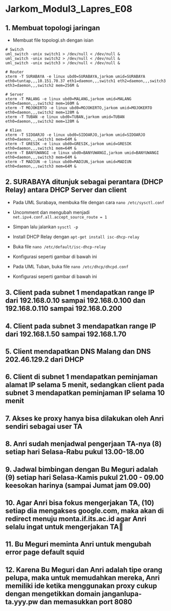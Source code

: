 # Jarkom_Modul3_Lapres_E08

## 1. Membuat topologi jaringan
- Membuat file topologi.sh dengan isian
```
# Switch
uml_switch -unix switch1 > /dev/null < /dev/null &
uml_switch -unix switch2 > /dev/null < /dev/null &
uml_switch -unix switch3 > /dev/null < /dev/null &

# Router
xterm -T SURABAYA -e linux ubd0=SURABAYA,jarkom umid=SURABAYA eth0=tuntap,,,10.151.70.37 eth1=daemon,,,switch1 eth2=daemon,,,switch3 eth3=daemon,,,switch2 mem=256M &

# Server
xterm -T MALANG -e linux ubd0=MALANG,jarkom umid=MALANG eth0=daemon,,,switch2 mem=160M &
xterm -T MOJOKERTO -e linux ubd0=MOJOKERTO,jarkom umid=MOJOKERTO eth0=daemon,,,switch2 mem=128M &
xterm -T TUBAN -e linux ubd0=TUBAN,jarkom umid=TUBAN eth0=daemon,,,switch2 mem=128M &

# Klien
xterm -T SIDOARJO -e linux ubd0=SIDOARJO,jarkom umid=SIDOARJO eth0=daemon,,,switch1 mem=64M &
xterm -T GRESIK -e linux ubd0=GRESIK,jarkom umid=GRESIK eth0=daemon,,,switch1 mem=64M &
xterm -T BANYUWANGI -e linux ubd0=BANYUWANGI,jarkom umid=BANYUWANGI eth0=daemon,,,switch3 mem=64M &
xterm -T MADIUN -e linux ubd0=MADIUN,jarkom umid=MADIUN eth0=daemon,,,switch3 mem=64M &
```

## 2. SURABAYA ditunjuk sebagai perantara (DHCP Relay) antara DHCP Server dan client
- Pada UML Surabaya, membuka file dengan cara ``` nano /etc/sysctl.conf ```
- Uncomment dan mengubah menjadi ``` net.ipv4.conf.all.accept_source_route = 1 ```
- Simpan lalu jalankan ``` sysctl -p ```
- Install DHCP Relay dengan ``` apt-get install isc-dhcp-relay ```
- Buka file ``` nano /etc/default/isc-dhcp-relay ```
- Konfigurasi seperti gambar di bawah ini

- Pada UML Tuban, buka file ``` nano /etc/dhcp/dhcpd.conf ```
- Konfigurasi seperti gambar di bawah ini



## 3. Client pada subnet 1 mendapatkan range IP dari 192.168.0.10 sampai 192.168.0.100 dan 192.168.0.110 sampai 192.168.0.200

## 4. Client pada subnet 3 mendapatkan range IP dari 192.168.1.50 sampai 192.168.1.70

## 5. Client mendapatkan DNS Malang dan DNS 202.46.129.2 dari DHCP

## 6. Client di subnet 1 mendapatkan peminjaman alamat IP selama 5 menit, sedangkan client pada subnet 3 mendapatkan peminjaman IP selama 10 menit

## 7. Akses ke proxy hanya bisa dilakukan oleh Anri sendiri sebagai user TA

## 8. Anri sudah menjadwal pengerjaan TA-nya (8) setiap hari Selasa-Rabu pukul 13.00-18.00

## 9. Jadwal bimbingan dengan Bu Meguri adalah (9) setiap hari Selasa-Kamis pukul 21.00 - 09.00 keesokan harinya (sampai Jumat jam 09.00)

## 10. Agar Anri bisa fokus mengerjakan TA, (10) setiap dia mengakses google.com, maka akan di redirect menuju monta.if.its.ac.id agar Anri selalu ingat untuk mengerjakan TA🙂

## 11. Bu Meguri meminta Anri untuk mengubah error page default squid

## 12. Karena Bu Meguri dan Anri adalah tipe orang pelupa, maka untuk memudahkan mereka, Anri memiliki ide ketika menggunakan proxy cukup dengan mengetikkan domain janganlupa-ta.yyy.pw dan memasukkan port 8080
